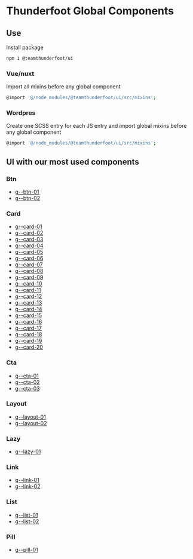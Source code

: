 # Thunderfoot Global Components

## Use
Install package
```sh
npm i @teamthunderfoot/ui
```

### Vue/nuxt
Import all mixins before any global component
```sh
@import '@/node_modules/@teamthunderfoot/ui/src/mixins';
```

### Wordpres
Create one SCSS entry for each JS entry and import global mixins before any global component
```sh
@import '@/node_modules/@teamthunderfoot/ui/src/mixins';
```

## UI with our most used components

### Btn

- [g--btn-01](https://github.com/team-thunderfoot/ui/blob/main/src/ui/btn/btn-01/readme.md)
- [g--btn-02](https://github.com/team-thunderfoot/ui/blob/main/src/ui/btn/btn-02/readme.md)

### Card

- [g--card-01](https://github.com/team-thunderfoot/ui/blob/main/src/ui/card/card-01/readme.md)
- [g--card-02](https://github.com/team-thunderfoot/ui/blob/main/src/ui/card/card-02/readme.md)
- [g--card-03](https://github.com/team-thunderfoot/ui/blob/main/src/ui/card/card-03/readme.md)
- [g--card-04](https://github.com/team-thunderfoot/ui/blob/main/src/ui/card/card-04/readme.md)
- [g--card-05](https://github.com/team-thunderfoot/ui/blob/main/src/ui/card/card-05/readme.md)
- [g--card-06](https://github.com/team-thunderfoot/ui/blob/main/src/ui/card/card-06/readme.md)
- [g--card-07](https://github.com/team-thunderfoot/ui/blob/main/src/ui/card/card-07/readme.md)
- [g--card-08](https://github.com/team-thunderfoot/ui/blob/main/src/ui/card/card-08/readme.md)
- [g--card-09](https://github.com/team-thunderfoot/ui/blob/main/src/ui/card/card-09/readme.md)
- [g--card-10](https://github.com/team-thunderfoot/ui/blob/main/src/ui/card/card-10/readme.md)
- [g--card-11](https://github.com/team-thunderfoot/ui/blob/main/src/ui/card/card-11/readme.md)
- [g--card-12](https://github.com/team-thunderfoot/ui/blob/main/src/ui/card/card-12/readme.md)
- [g--card-13](https://github.com/team-thunderfoot/ui/blob/main/src/ui/card/card-13/readme.md)
- [g--card-14](https://github.com/team-thunderfoot/ui/blob/main/src/ui/card/card-14/readme.md)
- [g--card-15](https://github.com/team-thunderfoot/ui/blob/main/src/ui/card/card-15/readme.md)
- [g--card-16](https://github.com/team-thunderfoot/ui/blob/main/src/ui/card/card-16/readme.md)
- [g--card-17](https://github.com/team-thunderfoot/ui/blob/main/src/ui/card/card-17/readme.md)
- [g--card-18](https://github.com/team-thunderfoot/ui/blob/main/src/ui/card/card-18/readme.md)
- [g--card-19](https://github.com/team-thunderfoot/ui/blob/main/src/ui/card/card-19/readme.md)
- [g--card-20](https://github.com/team-thunderfoot/ui/blob/main/src/ui/card/card-20/readme.md)

### Cta

- [g--cta-01](https://github.com/team-thunderfoot/ui/blob/main/src/ui/cta/cta-01/readme.md)
- [g--cta-02](https://github.com/team-thunderfoot/ui/blob/main/src/ui/cta/cta-02/readme.md)
- [g--cta-03](https://github.com/team-thunderfoot/ui/blob/main/src/ui/cta/cta-03/readme.md)

### Layout

- [g--layout-01](https://github.com/team-thunderfoot/ui/tree/main/src/ui/layout/layout-01/readme.md)
- [g--layout-02](https://github.com/team-thunderfoot/ui/tree/main/src/ui/layout/layout-02/readme.md)

### Lazy

- [g--lazy-01](https://github.com/team-thunderfoot/ui/tree/main/src/ui/lazy/lazy-01/readme.md)

### Link

- [g--link-01](https://github.com/team-thunderfoot/ui/blob/main/src/ui/link/link-01/readme.md)
- [g--link-02](https://github.com/team-thunderfoot/ui/blob/main/src/ui/link/link-02/readme.md)

### List

- [g--list-01](https://github.com/team-thunderfoot/ui/blob/main/src/ui/list/g--list-01/readme.md)
- [g--list-02](https://github.com/team-thunderfoot/ui/blob/main/src/ui/list/g--list-02/readme.md)

### Pill

- [g--pill-01](https://github.com/team-thunderfoot/ui/blob/main/src/ui/pill/pill-01/readme.md)
